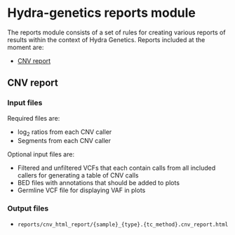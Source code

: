 # Hydra-genetics reports module

The reports module consists of a set of rules for creating various reports of results within the context of Hydra Genetics. Reports included at the moment are:

- [CNV report](#cnv-report)

## CNV report

### Input files

Required files are:

- log<sub>2</sub> ratios from each CNV caller
- Segments from each CNV caller

Optional input files are:

- Filtered and unfiltered VCFs that each contain calls from all included callers for generating a table of CNV calls
- BED files with annotations that should be added to plots
- Germline VCF file for displaying VAF in plots

### Output files

- `reports/cnv_html_report/{sample}_{type}.{tc_method}.cnv_report.html`
